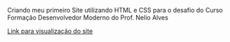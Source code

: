 Criando meu primeiro Site utilizando HTML e CSS para o desafio do Curso Formação Desenvolvedor Moderno do Prof. Nelio Alves


<a href="https://felipebduraes.github.io/html-1-desafio"> Link para visualização do site</a>